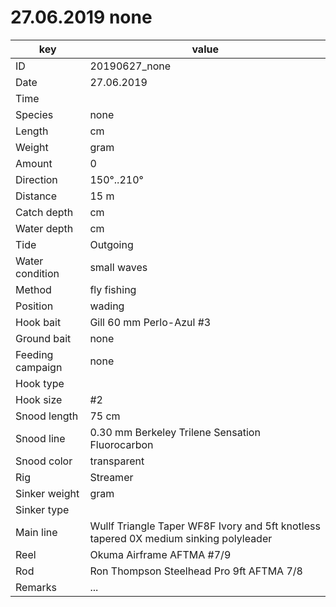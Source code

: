 # 27.06.2019 none

key | value |
----|-------|
ID | 20190627_none |
Date | 27.06.2019 |
Time | |
Species | none |
Length | cm |
Weight | gram |
Amount | 0 |
Direction | 150°..210° |
Distance | 15 m |
Catch depth | cm |
Water depth | cm |
Tide | Outgoing |
Water condition | small waves |
Method | fly fishing |
Position | wading |
Hook bait | Gill 60 mm Perlo-Azul #3 |
Ground bait | none |
Feeding campaign | none |
Hook type | |
Hook size | #2 |
Snood length | 75 cm |
Snood line | 0.30 mm Berkeley Trilene Sensation Fluorocarbon |
Snood color | transparent |
Rig | Streamer |
Sinker weight | gram |
Sinker type | |
Main line | Wullf Triangle Taper WF8F Ivory and 5ft knotless tapered 0X medium sinking polyleader |
Reel | Okuma Airframe AFTMA #7/9 |
Rod | Ron Thompson Steelhead Pro 9ft AFTMA 7/8 |
Remarks | ... |

